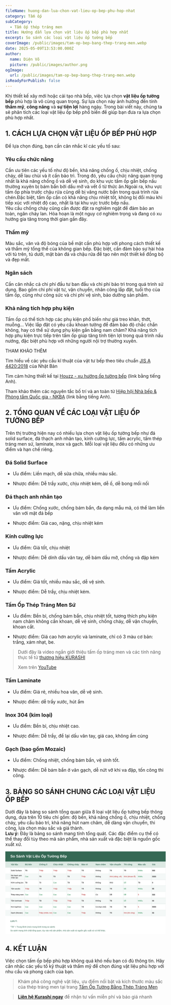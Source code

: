 ```yaml
---
fileName: huong-dan-lua-chon-vat-lieu-op-bep-phu-hop-nhat
category: Tấm ốp
subCategory:
  - Tấm ốp thép tráng men
title: Hướng dẫn lựa chọn vật liệu ốp bếp phù hợp nhất
excerpt: So sánh các loại vật liệu ốp tường bếp
coverImage: /public/images/tam-op-bep-bang-thep-trang-men.webp
date: 2025-05-09T13:53:00.000Z
author:
  name: Diện Võ
  picture: /public/images/author.png
ogImage:
  url: /public/images/tam-op-bep-bang-thep-trang-men.webp
isReadyForPublish: false
---
```

Khi thiết kế xây mới hoặc cải tạo nhà bếp, việc lựa chọn **vật liệu ốp tường bếp** phù hợp là vô cùng quan trọng. Sự lựa chọn này ảnh hưởng đến tính **thẩm mỹ**, **công năng** và **sự tiện lợi** hàng ngày. Trong bài viết này, chúng ta sẽ phân tích các loại vật liệu ốp bếp phổ biến để giúp bạn đưa ra lựa chọn phù hợp nhất.

## 1\. CÁCH LỰA CHỌN VẬT LIỆU ỐP BẾP PHÙ HỢP

Để lựa chọn đúng, bạn cần cân nhắc kĩ các yếu tố sau:

### Yêu cầu chức năng

Cần ưu tiên các yếu tố như độ bền, khả năng chống ố, chịu nhiệt, chống cháy, dễ lau chùi và ít cần bảo trì. Trong đó, yêu cầu chức năng quan trọng nhất là khả năng chống ố và dễ vệ sinh, do khu vực tấm ốp gần bếp nấu thường xuyên bị bám bẩn bởi dầu mỡ và vết ố từ thức ăn.Ngoài ra, khu vực tấm ốp phía trước chậu rửa cũng dễ bị văng nước bẩn trong quá trình rửa chén.Đặc biệt, tấm ốp cần có khả năng chịu nhiệt tốt, không bị đổi màu khi tiếp xúc với nhiệt độ cao, nhất là tại khu vực trước bếp nấu.  
Yêu cầu chống cháy cũng cần được đặt ra nghiêm ngặt để đảm bảo an toàn, ngăn cháy lan. Hỏa hoạn là một nguy cơ nghiêm trọng và đang có xu hướng gia tăng trong thời gian gần đây.

### Thẩm mỹ

Màu sắc, vân và độ bóng của bề mặt cần phù hợp với phong cách thiết kế và thẩm mỹ tổng thể của không gian bếp. Đặc biệt, cần đảm bảo sự hài hòa với tủ trên, tủ dưới, mặt bàn đá và chậu rửa để tạo nên một thiết kế đồng bộ và đẹp mắt.

### Ngân sách

Cần cân nhắc cả chi phí đầu tư ban đầu và chi phí bảo trì trong quá trình sử dụng. Bao gồm chi phí vật tư, vận chuyển, nhân công lắp đặt, tuổi thọ của tấm ốp, cũng như công sức và chi phí vệ sinh, bảo dưỡng sản phẩm.

### Khả năng tích hợp phụ kiện

Tấm ốp có thể tích hợp các phụ kiện phổ biến như giá treo khăn, thớt, muỗng... Việc lắp đặt có yêu cầu khoan tường để đảm bảo độ chắc chắn không, hay có thể sử dụng phụ kiện gắn bằng nam châm? Khả năng tích hợp phụ kiện trực tiếp trên tấm ốp giúp tăng tính tiện lợi trong quá trình nấu nướng, đặc biệt phù hợp với những người nội trợ thường xuyên.

THAM KHẢO THÊM

Tìm hiểu về các yêu cầu kĩ thuật của vật tư bếp theo tiêu chuẩn [JIS A 4420:2018](https://kikakurui.com/a4/A4420-2018-01.html) của Nhật Bản

Tìm cảm hứng thiết kế tại [Houzz - xu hướng ốp tường bếp](https://www.houzz.com/magazine/kitchen-backsplashes) (link bằng tiếng Anh).

Tham khảo thêm các nguyên tắc bố trí và an toàn từ [Hiệp hội Nhà bếp & Phòng tắm Quốc gia - NKBA](https://nkba.org/guidelines/) (link bằng tiếng Anh).

## 2\. TỔNG QUAN VỀ CÁC LOẠI VẬT LIỆU ỐP TƯỜNG BẾP

Trên thị trường hiện nay có nhiều lựa chọn vật liệu ốp tường bếp như đá solid surface, đá thạch anh nhân tạo, kính cường lực, tấm acrylic, tấm thép tráng men sứ, laminate, inox và gạch. Mỗi loại vật liệu đều có những ưu điểm và hạn chế riêng.

### Đá Solid Surface

*   Ưu điểm: Liền mạch, dễ sửa chữa, nhiều màu sắc.
    
*   Nhược điểm: Dễ trầy xước, chịu nhiệt kém, dễ ố, dễ bong mối nối
    

### Đá thạch anh nhân tạo

*   Ưu điểm: Chống xước, chống bám bẩn, đa dạng mẫu mã, có thể làm liền vân với mặt đá bếp
    
*   Nhược điểm: Giá cao, nặng, chịu nhiệt kém
    

### Kính cường lực

*   Ưu điểm: Giá tốt, chịu nhiệt
    
*   Nhược điểm: Dễ dính dấu vân tay, dễ bám dầu mỡ, chống và đập kém
    

### Tấm Acrylic

*   Ưu điểm: Giá tốt, nhiều màu sắc, dễ vệ sinh.
    
*   Nhược điểm: Dễ trầy, chịu nhiệt kém.
    

### Tấm Ốp Thép Tráng Men Sứ

*   Ưu điểm: Bền bỉ, chống bám bẩn, chịu nhiệt tốt, tương thích phụ kiện nam châm không cần khoan, dễ vệ sinh, chống cháy, dễ vận chuyển, khoan cắt.
    
*   Nhược điểm: Giá cao hơn acrylic và laminate, chỉ có 3 màu cơ bản: trắng, xám nhạt, be.
    

> Dưới đây là video ngắn giới thiệu tấm ốp tráng men và các tính năng thực tế từ [thương hiệu KURASHI](https://www.kurashi.com.vn/)
> 
> Xem trên [YouTube](https://www.youtube.com/watch?v=PPpMjHjyWuo)

### Tấm Laminate

*   Ưu điểm: Giá rẻ, nhiều hoa văn, dễ vệ sinh.
    
*   Nhược điểm: dễ trầy xước, hút ẩm
    

### Inox 304 (kim loại)

*   Ưu điểm: Bền bỉ, chịu nhiệt cao.
    
*   Nhược điểm: Dễ trầy, để lại dấu vân tay, giá cao, không ấm cúng
    

### Gạch (bao gồm Mozaic)

*   Ưu điểm: Chống nhiệt, chống bám bẩn, vệ sinh tốt.
    
*   Nhược điểm: Dễ bám bẩn ở vân gạch, dễ nứt vỡ khi va đập, tốn công thi công.
    

## 3\. BẢNG SO SÁNH CHUNG CÁC LOẠI VẬT LIỆU ỐP BẾP

Dưới đây là bảng so sánh tổng quan giữa 8 loại vật liệu ốp tường bếp thông dụng, dựa trên 10 tiêu chí gồm: độ bền, khả năng chống ố, chịu nhiệt, chống cháy, yêu cầu bảo trì, khả năng hút nam châm, dễ dàng vận chuyển, thi công, lựa chọn màu sắc và giá thành.  
**Lưu ý:** Đây là bảng so sánh mang tính tổng quát. Các đặc điểm cụ thể có thể thay đổi tùy theo mã sản phẩm, nhà sản xuất và đặc biệt là nguồn gốc xuất xứ.

![](/public/images/so-sanh-vat-lieu-op-bep.svg)

## 4\. KẾT LUẬN

Việc chọn tấm ốp bếp phù hợp không quá khó nếu bạn có đủ thông tin. Hãy cân nhắc các yếu tố kỹ thuật và thẩm mỹ để chọn đúng vật liệu phù hợp với nhu cầu và phong cách của bạn.

> Khám phá công nghệ vật liệu, ưu điểm nối bật và kích thước màu sắc của thép tráng men tại trang [Tấm Ốp Tường Bằng Thép Tráng Men](https://www.kurashi.com.vn/san-pham/tam-op-tuong-bang-thep-trang-men)

> [**Liên hệ Kurashi ngay**](https://www.kurashi.com.vn/lien-he) để nhận tư vấn miễn phí và báo giá nhanh